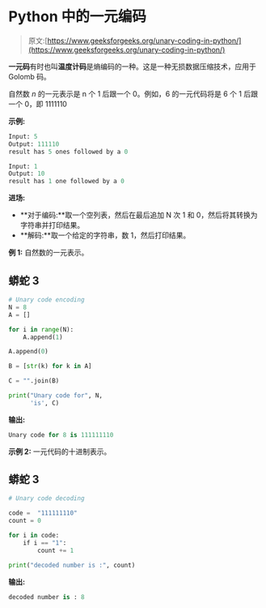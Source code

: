 # Python 中的一元编码

> 原文:[https://www.geeksforgeeks.org/unary-coding-in-python/](https://www.geeksforgeeks.org/unary-coding-in-python/)

**一元码**有时也叫**温度计码**是熵编码的一种。这是一种无损数据压缩技术，应用于 Golomb 码。

自然数 *n* 的一元表示是 n 个 1 后跟一个 0。例如，6 的一元代码将是 6 个 1 后跟一个 0，即 1111110

**示例:**

```py
Input: 5
Output: 111110
result has 5 ones followed by a 0 

Input: 1
Output: 10
result has 1 one followed by a 0
```

**进场:**

*   **对于编码:**取一个空列表，然后在最后追加 N 次 1 和 0，然后将其转换为字符串并打印结果。
*   **解码:**取一个给定的字符串，数 1，然后打印结果。

**例 1:** 自然数的一元表示。

## 蟒蛇 3

```py
# Unary code encoding
N = 8
A = []

for i in range(N):
    A.append(1)

A.append(0)

B = [str(k) for k in A]

C = "".join(B)

print("Unary code for", N,
      'is', C)
```

**输出:**

```py
Unary code for 8 is 111111110
```

**示例 2:** 一元代码的十进制表示。

## 蟒蛇 3

```py
# Unary code decoding

code =  "111111110"
count = 0

for i in code:
    if i == "1":
        count += 1

print("decoded number is :", count)
```

**输出:**

```py
decoded number is : 8
```